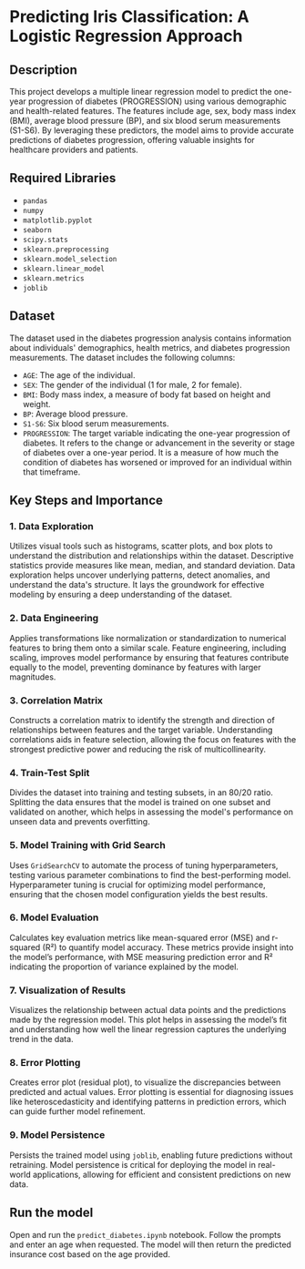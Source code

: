 # Predicting Iris Classification: A Logistic Regression Approach

## Description
This project develops a multiple linear regression model to predict the one-year progression of diabetes (PROGRESSION) using various demographic and health-related features. The features include age, sex, body mass index (BMI), average blood pressure (BP), and six blood serum measurements (S1-S6). By leveraging these predictors, the model aims to provide accurate predictions of diabetes progression, offering valuable insights for healthcare providers and patients.

## Required Libraries
- `pandas`
- `numpy`
- `matplotlib.pyplot`
- `seaborn`
- `scipy.stats`
- `sklearn.preprocessing`
- `sklearn.model_selection`
- `sklearn.linear_model`
- `sklearn.metrics`
- `joblib`

## Dataset

The dataset used in the diabetes progression analysis contains information about individuals' demographics, health metrics, and diabetes progression measurements. The dataset includes the following columns:

- `AGE`: The age of the individual.
- `SEX`: The gender of the individual (1 for male, 2 for female).
- `BMI`: Body mass index, a measure of body fat based on height and weight.
- `BP`: Average blood pressure.
- `S1-S6`: Six blood serum measurements.
- `PROGRESSION`: The target variable indicating the one-year progression of diabetes. It refers to the change or advancement in the severity or stage of diabetes over a one-year period. It is a measure of how much the condition of diabetes has worsened or improved for an individual within that timeframe.

## Key Steps and Importance

### 1. Data Exploration
Utilizes visual tools such as histograms, scatter plots, and box plots to understand the distribution and relationships within the dataset. Descriptive statistics provide measures like mean, median, and standard deviation. Data exploration helps uncover underlying patterns, detect anomalies, and understand the data's structure. It lays the groundwork for effective modeling by ensuring a deep understanding of the dataset.

### 2. Data Engineering
Applies transformations like normalization or standardization to numerical features to bring them onto a similar scale. Feature engineering, including scaling, improves model performance by ensuring that features contribute equally to the model, preventing dominance by features with larger magnitudes.

### 3. Correlation Matrix
Constructs a correlation matrix to identify the strength and direction of relationships between features and the target variable. Understanding correlations aids in feature selection, allowing the focus on features with the strongest predictive power and reducing the risk of multicollinearity.

### 4. Train-Test Split
Divides the dataset into training and testing subsets, in an 80/20 ratio. Splitting the data ensures that the model is trained on one subset and validated on another, which helps in assessing the model's performance on unseen data and prevents overfitting.

### 5. Model Training with Grid Search
Uses `GridSearchCV` to automate the process of tuning hyperparameters, testing various parameter combinations to find the best-performing model. Hyperparameter tuning is crucial for optimizing model performance, ensuring that the chosen model configuration yields the best results.

### 6. Model Evaluation
Calculates key evaluation metrics like mean-squared error (MSE) and r-squared (R²) to quantify model accuracy. These metrics provide insight into the model’s performance, with MSE measuring prediction error and R² indicating the proportion of variance explained by the model.

### 7. Visualization of Results
Visualizes the relationship between actual data points and the predictions made by the regression model. This plot helps in assessing the model’s fit and understanding how well the linear regression captures the underlying trend in the data.

### 8. Error Plotting
Creates error plot (residual plot), to visualize the discrepancies between predicted and actual values. Error plotting is essential for diagnosing issues like heteroscedasticity and identifying patterns in prediction errors, which can guide further model refinement.

### 9. Model Persistence
Persists the trained model using `joblib`, enabling future predictions without retraining.  Model persistence is critical for deploying the model in real-world applications, allowing for efficient and consistent predictions on new data.

## Run the model
Open and run the `predict_diabetes.ipynb` notebook. Follow the prompts and enter an age when requested. The model will then return the predicted insurance cost based on the age provided.